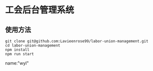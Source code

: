 <!--
 * @Author: your name
 * @Date: 2021-04-19 16:46:29
 * @LastEditTime: 2021-04-19 18:47:18
 * @LastEditors: Please set LastEditors
 * @Description: In User Settings Edit
 * @FilePath: /labor-union-management/README.md
-->

# 工会后台管理系统

## 使用方法

```
git clone git@github.com:Lavieenrose99/labor-union-management.git
cd labor-union-management
npm install
npm run start
```

name:"wyl"
